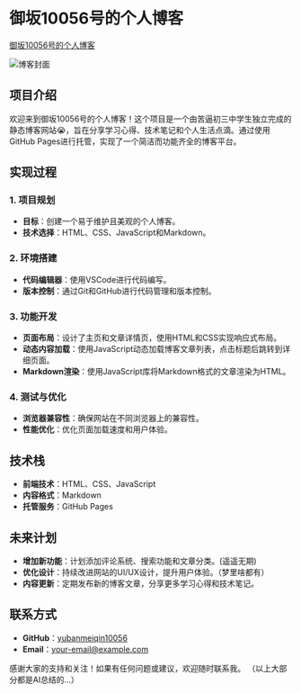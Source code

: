 # 御坂10056号的个人博客
[御坂10056号的个人博客](https://yubanmeiqin10056.github.io/)

![博客封面](/otherfile/手机背景.png)
## 项目介绍
欢迎来到御坂10056号的个人博客！这个项目是一个由苦逼初三中学生独立完成的静态博客网站😭，旨在分享学习心得、技术笔记和个人生活点滴。通过使用GitHub Pages进行托管，实现了一个简洁而功能齐全的博客平台。

## 实现过程
### 1. 项目规划
- **目标**：创建一个易于维护且美观的个人博客。
- **技术选择**：HTML、CSS、JavaScript和Markdown。

### 2. 环境搭建
- **代码编辑器**：使用VSCode进行代码编写。
- **版本控制**：通过Git和GitHub进行代码管理和版本控制。

### 3. 功能开发
- **页面布局**：设计了主页和文章详情页，使用HTML和CSS实现响应式布局。
- **动态内容加载**：使用JavaScript动态加载博客文章列表，点击标题后跳转到详细页面。
- **Markdown渲染**：使用JavaScript库将Markdown格式的文章渲染为HTML。

### 4. 测试与优化
- **浏览器兼容性**：确保网站在不同浏览器上的兼容性。
- **性能优化**：优化页面加载速度和用户体验。

## 技术栈
- **前端技术**：HTML、CSS、JavaScript
- **内容格式**：Markdown
- **托管服务**：GitHub Pages

## 未来计划
- **增加新功能**：计划添加评论系统、搜索功能和文章分类。(遥遥无期)
- **优化设计**：持续改进网站的UI/UX设计，提升用户体验。（梦里啥都有）
- **内容更新**：定期发布新的博客文章，分享更多学习心得和技术笔记。

## 联系方式
- **GitHub**：[yubanmeiqin10056](https://github.com/yubanmeiqin10056)
- **Email**：[your-email@example.com](389575503.com)

感谢大家的支持和关注！如果有任何问题或建议，欢迎随时联系我。
（以上大部分都是AI总结的...）